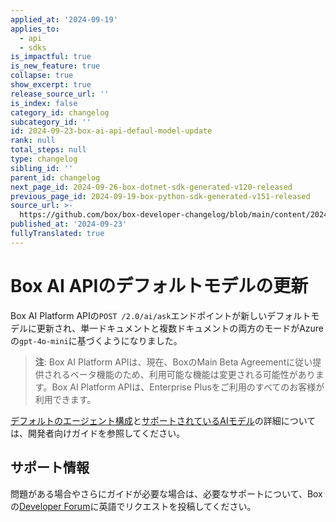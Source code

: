 ```yaml
---
applied_at: '2024-09-19'
applies_to:
  - api
  - sdks
is_impactful: true
is_new_feature: true
collapse: true
show_excerpt: true
release_source_url: ''
is_index: false
category_id: changelog
subcategory_id: ''
id: 2024-09-23-box-ai-api-defaul-model-update
rank: null
total_steps: null
type: changelog
sibling_id: ''
parent_id: changelog
next_page_id: 2024-09-26-box-dotnet-sdk-generated-v120-released
previous_page_id: 2024-09-19-box-python-sdk-generated-v151-released
source_url: >-
  https://github.com/box/box-developer-changelog/blob/main/content/2024/09-23-box-ai-api-defaul-model-update.md
published_at: '2024-09-23'
fullyTranslated: true
---
```

# Box AI APIのデフォルトモデルの更新

Box AI Platform APIの`POST /2.0/ai/ask`エンドポイントが新しいデフォルトモデルに更新され、単一ドキュメントと複数ドキュメントの両方のモードがAzureの`gpt-4o-mini`に基づくようになりました。

> **注**: Box AI Platform APIは、現在、BoxのMain Beta Agreementに従い提供されるベータ機能のため、利用可能な機能は変更される可能性があります。Box AI Platform APIは、Enterprise Plusをご利用のすべてのお客様が利用できます。

<!-- more -->

[デフォルトのエージェント構成][1]と[サポートされているAIモデル][2]の詳細については、開発者向けガイドを参照してください。

## サポート情報

問題がある場合やさらにガイドが必要な場合は、必要なサポートについて、Boxの[Developer Forum][3]に英語でリクエストを投稿してください。

[1]: https://developer.box.com/guides/box-ai/ai-agents/get-agent-default-config/

[2]: https://developer.box.com/guides/box-ai/supported-models/

[3]: https://community.box.com/
